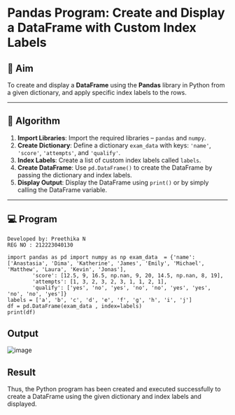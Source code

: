 # Pandas Program: Create and Display a DataFrame with Custom Index Labels

## 🎯 Aim

To create and display a **DataFrame** using the **Pandas** library in Python from a given dictionary, and apply specific index labels to the rows.

---

## 🧠 Algorithm

1. **Import Libraries**: Import the required libraries – `pandas` and `numpy`.
2. **Create Dictionary**: Define a dictionary `exam_data` with keys: `'name'`, `'score'`, `'attempts'`, and `'qualify'`.
3. **Index Labels**: Create a list of custom index labels called `labels`.
4. **Create DataFrame**: Use `pd.DataFrame()` to create the DataFrame by passing the dictionary and index labels.
5. **Display Output**: Display the DataFrame using `print()` or by simply calling the DataFrame variable.

---

## 💻 Program
```
Developed by: Preethika N
REG NO : 212223040130
```
```
import pandas as pd import numpy as np exam_data  = {'name': ['Anastasia', 'Dima', 'Katherine', 'James', 'Emily', 'Michael', 'Matthew', 'Laura', 'Kevin', 'Jonas'], 
        'score': [12.5, 9, 16.5, np.nan, 9, 20, 14.5, np.nan, 8, 19], 
        'attempts': [1, 3, 2, 3, 2, 3, 1, 1, 2, 1], 
        'qualify': ['yes', 'no', 'yes', 'no', 'no', 'yes', 'yes', 'no', 'no', 'yes']}
labels = ['a', 'b', 'c', 'd', 'e', 'f', 'g', 'h', 'i', 'j'] 
df = pd.DataFrame(exam_data , index=labels)
print(df)
```

## Output
![image](https://github.com/user-attachments/assets/2b9238f5-cb7a-48d1-a801-cc2792c4be9a)

## Result
Thus, the Python program has been created and executed successfully to create a DataFrame using the given dictionary and index labels and displayed.
